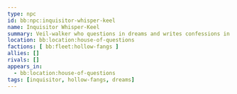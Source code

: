 ```yaml
---
type: npc
id: bb:npc:inquisitor-whisper-keel
name: Inquisitor Whisper-Keel
summary: Veil-walker who questions in dreams and writes confessions in fog on waking glass.
location: bb:location:house-of-questions
factions: [ bb:fleet:hollow-fangs ]
allies: []
rivals: []
appears_in:
  - bb:location:house-of-questions
tags: [inquisitor, hollow-fangs, dreams]
---
```

